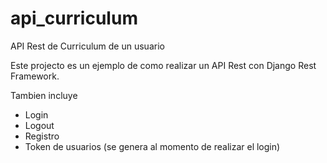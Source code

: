 # api_curriculum
API Rest de Curriculum de un usuario

Este projecto es un ejemplo de como realizar un API Rest con Django Rest Framework.

Tambien incluye
 * Login
 * Logout
 * Registro
 * Token de usuarios (se genera al momento de realizar el login)
